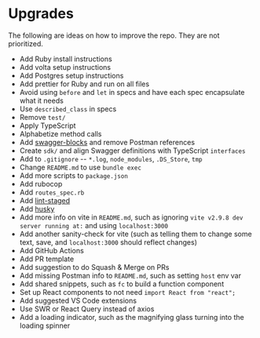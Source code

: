 # Upgrades

The following are ideas on how to improve the repo. They are not prioritized.

- Add Ruby install instructions
- Add volta setup instructions
- Add Postgres setup instructions
- Add prettier for Ruby and run on all files
- Avoid using `before` and `let` in specs and have each spec encapsulate what it needs
- Use `described_class` in specs
- Remove `test/`
- Apply TypeScript
- Alphabetize method calls
- Add [swagger-blocks](https://github.com/fotinakis/swagger-blocks) and remove Postman references
- Create `sdk/` and align Swagger definitions with TypeScript `interfaces`
- Add to `.gitignore` -- `*.log`, `node_modules`, `.DS_Store`, `tmp`
- Change `README.md` to use `bundle exec`
- Add more scripts to `package.json`
- Add rubocop
- Add `routes_spec.rb`
- Add [lint-staged](https://www.npmjs.com/package/lint-staged)
- Add [husky](https://www.npmjs.com/package/husky)
- Add more info on vite in `README.md`, such as ignoring `vite v2.9.8 dev server running at:` and using `localhost:3000`
- Add another sanity-check for vite (such as telling them to change some text, save, and `localhost:3000` should reflect changes)
- Add GitHub Actions
- Add PR template
- Add suggestion to do Squash & Merge on PRs
- Add missing Postman info to `README.md`, such as setting `host` env var
- Add shared snippets, such as `fc` to build a function component
- Set up React components to not need `import React from "react";`
- Add suggested VS Code extensions
- Use SWR or React Query instead of axios
- Add a loading indicator, such as the magnifying glass turning into the loading spinner
